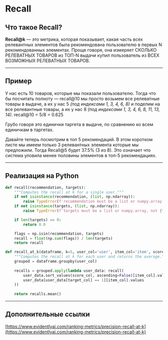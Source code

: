 # Recall

## Что такое Recall?

**Recall@k** — это метрика, которая показывает, какая часть всех релевантных элементов была рекомендована пользователю в первых N рекомендованных элементах. Проще говоря, она измеряет СКОЛЬКО РЕЛЕВАТНЫХ ТОВАРОВ из ТОП-N выдачи купил пользователь из ВСЕХ ВОЗМОЖНЫХ РЕЛЕВАТНЫХ ТОВАРОВ.

***

## Пример

У нас есть 10 товаров, которые мы показали пользователю. Тогда что бы посчитать полноту — recall@10 мы просто возьмем все релеватные товары в выдаче, а их у нас 5 _(под индексами 1, 3, 4, 6, 8)_ и поделим на все релевантные товары, а их у нас 8 _(под индексами 1, 3, 4, 6, 8, 11, 13, 14)_. recall@10 = 5/8 = 0.625

Грубо говоря это единички таргета в выдаче, по сравнению ко всем единичкам в таргетах.

Давайте теперь посмотрим в топ 5 рекомендаций. В этом коротком листе мы имеем только 3 релевантных элемента которые мы предложили. Тогда Recall@5 будет 37.5% (3 из 8). Это означает что система уловила менее половины элементов в топ-5 рекомендациях.

***

## Реализация на Python

```python
def recall(recommendation, targets):
    """Computes the recall at k for a single user."""
    if not isinstance(recommendation, (list, np.ndarray)):
        raise TypeError(f'recommendation must be a list or numpy.array, not {type(recommendation)}')
    if not isinstance(targets, (list, np.ndarray)):
        raise TypeError(f'targets must be a list or numpy.array, not {type(targets)}')

    if len(targets) == 0:
        return 0.0

    flags = np.isin(recommendation, targets)
    recall = float(np.sum(flags)) / len(targets)
    return recall

def recall_at_k(dataframe, k=5, user_col='user', item_col='item', score_col='score', target_col='target'):
    """Computes the recall at k for each user and returns the average."""
    grouped = dataframe.groupby(user_col)
    
    recalls = grouped.apply(lambda user_data: recall(
        user_data.sort_values(score_col, ascending=False)[item_col].values[:k],
        user_data[user_data[target_col] == 1][item_col].values
    ))
    
    return recalls.mean()
```

***

## Дополнительные ссылки

[https://www.evidentlyai.com/ranking-metrics/precision-recall-at-k](https://www.evidentlyai.com/ranking-metrics/precision-recall-at-k)
